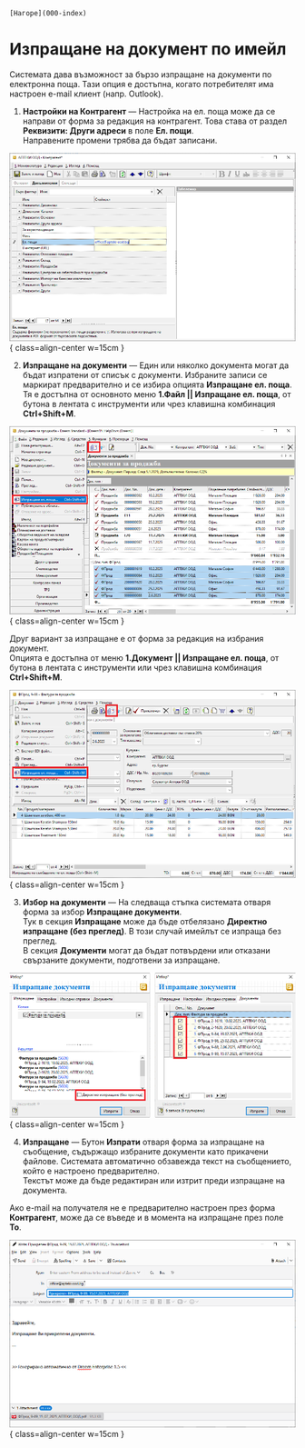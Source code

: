 ```{only} html
[Нагоре](000-index)
```

# **Изпращане на документ по имейл**

Системата дава възможност за бързо изпращане на документи по електронна поща. Тази опция е достъпна, когато потребителят има настроен е-mail клиент (напр. Outlook).  

1. **Настройки на Контрагент** — Настройка на ел. поща може да се направи от форма за редакция на контрагент. Това става от раздел **Реквизити: Други адреси** в поле **Ел. пощи**.  
Направените промени трябва да бъдат записани.  

![](913-document-emailing1.png){ class=align-center w=15cm }

2. **Изпращане на документи** — Един или няколко документа могат да бъдат изпратени от списък с документи. Избраните записи се маркират предварително и се избира опцията **Изпращане ел. поща**. Тя е достъпна от основното меню **1.Файл || Изпращане ел. поща**, от бутона в лентата с инструменти или чрез клавишна комбинация **Ctrl+Shift+M**.  

![](913-document-emailing2.png){ class=align-center w=15cm }

Друг вариант за изпращане е от форма за редакция на избрания документ.  
Опцията е достъпна от меню **1.Документ || Изпращане ел. поща**, от бутона в лентата с инструменти или чрез клавишна комбинация **Ctrl+Shift+M**.  

![](913-document-emailing3.png){ class=align-center w=15cm }

3. **Избор на документи** — На следваща стъпка системата отваря форма за избор **Изпращане документи**.  
Тук в секция **Изпращане** може да бъде отбелязано **Директно изпращане (без преглед)**. В този случай имейлът се изпраща без преглед.    
В секция **Документи** могат да бъдат потвърдени или отказани свързаните документи, подготвени за изпращане.  

![](913-document-emailing4.png){ class=align-center w=15cm }

4. **Изпращане** — Бутон **Изпрати** отваря форма за изпращане на съобщение, съдържащо избраните документи като прикачени файлове. Системата автоматично обзавежда текст на съобщението, който е настроено предварително.  
Текстът може да бъде редактиран или изтрит преди изпращане на документа.  

Ако е-mail на получателя не е предварително настроен през форма **Контрагент**, може да се въведе и в момента на изпращане през поле **To**.  

![](913-document-emailing5.png){ class=align-center w=15cm }

